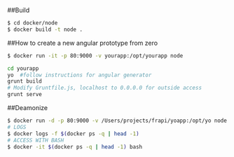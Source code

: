 
##Build

```bash
$ cd docker/node
$ docker build -t node .
```

##How to create a new angular prototype from zero

```bash
$ docker run -it -p 80:9000 -v yourapp:/opt/yourapp node

cd yourapp
yo  #follow instructions for angular generator
grunt build
# Modify Gruntfile.js, localhost to 0.0.0.0 for outside access
grunt serve
```

##Deamonize

```bash
$ docker run -d -p 80:9000 -v /Users/projects/frapi/yoapp:/opt/yo node /startup.sh
# LOGS
$ docker logs -f $(docker ps -q | head -1)
# ACCESS WITH BASH
$ docker -it $(docker ps -q | head -1) bash
```
